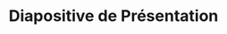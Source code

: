 ---
title: Diapositive de Présentation
type: docs
weight: 20
url: /androidjava/presentation-slide/
---